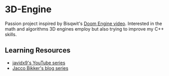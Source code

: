 # 3D-Engine

Passion project inspired by Bisqwit's [Doom Engine video](https://www.youtube.com/watch?v=HQYsFshbkYw&t=136s). Interested in the math and algorithms 3D engines employ but also trying to improve my C++ skills.

## Learning Resources
  * [javidx9's YouTube series](https://www.youtube.com/watch?v=ih20l3pJoeU&t=780s)
  * [Jacco Bikker's blog series](https://www.flipcode.com/archives/Building_a_3D_Portal_Engine-Issue_01_Introduction.shtml)
